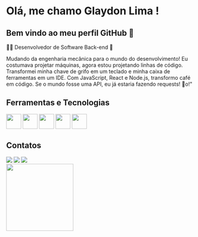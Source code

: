 # Olá, me chamo Glaydon Lima ! 
## Bem vindo ao meu perfil GitHub 👋
👨‍💻 Desenvolvedor de Software Back-end 🚀

Mudando da engenharia mecânica para o mundo do desenvolvimento! Eu costumava projetar máquinas, agora estou projetando linhas de código. Transformei minha chave de grifo em um teclado e minha caixa de ferramentas em um IDE. Com JavaScript, React e Node.js, transformo café em código. Se o mundo fosse uma API, eu já estaria fazendo requests! 🚀o!"

## Ferramentas e Tecnologias
<div>
<img loading="lazy" src="https://cdn.jsdelivr.net/gh/devicons/devicon/icons/typescript/typescript-original.svg" width="40" height="40" />
<img loading="lazy" src="https://cdn.jsdelivr.net/gh/devicons/devicon/icons/nodejs/nodejs-plain-wordmark.svg" width="40" height="40"/>
<img loading="lazy" src="https://cdn.jsdelivr.net/gh/devicons/devicon/icons/postgresql/postgresql-plain-wordmark.svg" width="40" height="40"/>
<img loading="lazy" src="https://cdn.jsdelivr.net/gh/devicons/devicon/icons/react/react-original.svg" width="40" height="40" />
<img src="https://cdn.jsdelivr.net/gh/devicons/devicon/icons/angularjs/angularjs-original.svg" width="40" height="40" />

          
          
</div>

## Contatos
<div>
<a href="https://www.instagram.com/glaydongabriel/" target="_blank"><img loading="lazy" src="https://img.shields.io/badge/-Instagram-%23E4405F?style=for-the-badge&logo=instagram&logoColor=white" target="_blank"></a>
<a href = "mailto:glaydon123@hotmail.com"><img loading="lazy" src="https://img.shields.io/badge/Microsoft_Outlook-0078D4?style=for-the-badge&logo=microsoft-outlook&logoColor=white" target="_blank"></a>
<a href="https://www.linkedin.com/in/glaydonlima/" target="_blank"><img loading="lazy" src="https://img.shields.io/badge/-LinkedIn-%230077B5?style=for-the-badge&logo=linkedin&logoColor=white" target="_blank"></a>   
</div>



<div>
<a href="https://github.com/glaydonlima">
<img loading="lazy" height="180em" src="https://github-readme-stats.vercel.app/api/top-langs/?username=glaydonlima&layout=compact&langs_count=7&theme=tokyonight&hide_border=true&custom_title=Linguagens%20%Principais"/>
</div>
